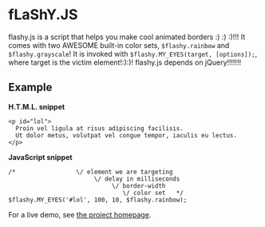 # fLaShY.JS

flashy.js is a script that helps you make cool animated borders :) :) :)!!!
It comes with two AWESOME built-in color sets, `$flashy.rainbow` and `$flashy.grayscale`!
It is invoked with `$flashy.MY_EYES(target, [options]);`, where target is the victim element!:):)!
flashy.js depends on jQuery!!!!!!!

## Example

**H.T.M.L. snippet**

    <p id="lol">
      Proin vel ligula at risus adipiscing facilisis.
      Ut dolor metus, volutpat vel congue tempor, iaculis eu lectus.
    </p>

**JavaScript snippet**

    /*                 \/ element we are targeting
                            \/ delay in milliseconds
                                 \/ border-width
                                    \/ color set   */
    $flashy.MY_EYES('#lol', 100, 10, $flashy.rainbow);

For a live demo, see [the project homepage](http://jacksonwillis.github.com/flashy.js/).
